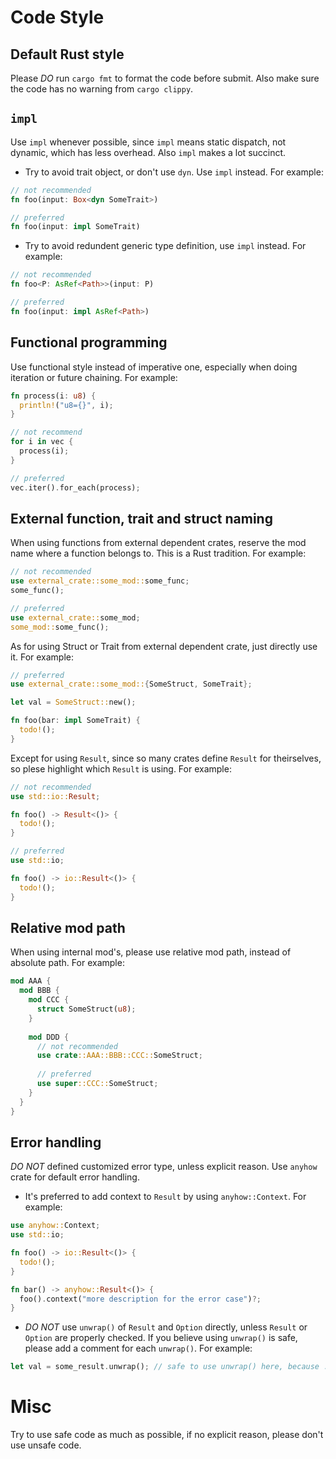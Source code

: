 # Code Style

## Default Rust style

Please *DO* run `cargo fmt` to format the code before submit.
Also make sure the code has no warning from `cargo clippy`.

## `impl`

Use `impl` whenever possible, since `impl` means static dispatch, not dynamic, which has less overhead.
Also `impl` makes a lot succinct.
* Try to avoid trait object, or don't use `dyn`. Use `impl` instead. For example:
```Rust
// not recommended
fn foo(input: Box<dyn SomeTrait>)

// preferred
fn foo(input: impl SomeTrait)
```

* Try to avoid redundent generic type definition, use `impl` instead. For example:
```Rust
// not recommended
fn foo<P: AsRef<Path>>(input: P)

// preferred
fn foo(input: impl AsRef<Path>)
```

## Functional programming

Use functional style instead of imperative one, especially when doing iteration or future chaining.
For example:
```Rust
fn process(i: u8) {
  println!("u8={}", i);
}

// not recommend
for i in vec {
  process(i);
}

// preferred
vec.iter().for_each(process);
```

## External function, trait and struct naming

When using functions from external dependent crates, reserve the mod name where a function belongs to.
This is a Rust tradition. For example:
```Rust
// not recommended
use external_crate::some_mod::some_func;
some_func();

// preferred
use external_crate::some_mod;
some_mod::some_func();
```
As for using Struct or Trait from external dependent crate, just directly use it. For example:
```Rust
// preferred
use external_crate::some_mod::{SomeStruct, SomeTrait};

let val = SomeStruct::new();

fn foo(bar: impl SomeTrait) {
  todo!();
}
```

Except for using `Result`, since so many crates define `Result` for theirselves,
so plese highlight which `Result` is using. For example:
```Rust
// not recommended
use std::io::Result;

fn foo() -> Result<()> {
  todo!();
}

// preferred
use std::io;

fn foo() -> io::Result<()> {
  todo!();
}

```

## Relative mod path

When using internal mod's, please use relative mod path, instead of absolute path. For example:
```Rust
mod AAA {
  mod BBB {
    mod CCC {
      struct SomeStruct(u8);
    }
    
    mod DDD {
      // not recommended
      use crate::AAA::BBB::CCC::SomeStruct;
      
      // preferred
      use super::CCC::SomeStruct;
    }
  }
}
```

## Error handling

*DO NOT* defined customized error type, unless explicit reason. Use `anyhow` crate for default error handling.
* It's preferred to add context to `Result` by using `anyhow::Context`. For example:
```Rust
use anyhow::Context;
use std::io;

fn foo() -> io::Result<()> {
  todo!();
}

fn bar() -> anyhow::Result<()> {
  foo().context("more description for the error case")?;
}

```

* *DO NOT* use `unwrap()` of `Result` and `Option` directly, unless `Result` or `Option` are properly checked.
If you believe using `unwrap()` is safe, please add a comment for each `unwrap()`.
For example:
```Rust
let val = some_result.unwrap(); // safe to use unwrap() here, because ...
```


# Misc

Try to use safe code as much as possible, if no explicit reason, please don't use unsafe code.
